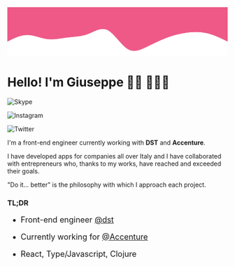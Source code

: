 <img id="cover" src="./imgs/wave.svg">
<div id="profile-container">
<h1> Hello! I'm Giuseppe 👋🏻 🧑🏻‍💻</h1>

<section id="badge-container">
<div class="badge">

![Skype](https://img.shields.io/badge/live:gdmc_16-%2300AFF0.svg?style=for-the-badge&logo=Skype&logoColor=white)
</div>
<div class="badge">

![Instagram](https://img.shields.io/badge/@gdmc_h-%23E4405F.svg?style=for-the-badge&logo=Instagram&logoColor=white)
</div>

<div class="badge">

![Twitter](https://img.shields.io/badge/@gdamico_-%231DA1F2.svg?style=for-the-badge&logo=Twitter&logoColor=white)
</div>
</section>
I'm a front-end engineer currently working with <b>DST</b> and <b>Accenture</b>.

I have developed apps for companies all over Italy and I have collaborated with entrepreneurs who, thanks to my works, have reached and exceeded their goals.  

"Do it... better" is the philosophy with which I approach each project.

### TL;DR
<section style="font-size: 18px;">
<ul>
<li>
<p>Front-end engineer <a href="https://dstech.it" target="_blank">@dst</a></p>
</li>
<li>
<p>Currently working for <a href="https://accenture.com" target="_blank">@Accenture</a></p>
</li>
<li>
<p>React, Type/Javascript, Clojure</p>
</li>
</ul>
</section>
</div>
